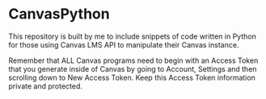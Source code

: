 # CanvasPython
This repository is built by me to include snippets of code written in Python for those using Canvas LMS API to manipulate their Canvas instance. 

Remember that ALL Canvas programs need to begin with an Access Token that you generate inside of Canvas by going to Account, Settings and then scrolling 
down to New Access Token. Keep this Access Token information private and protected.
